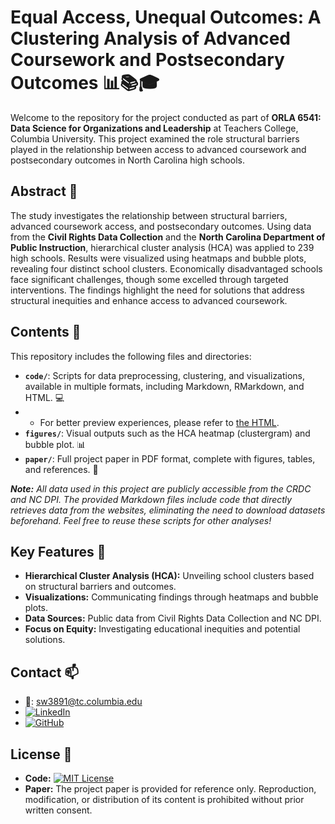 # Equal Access, Unequal Outcomes: A Clustering Analysis of Advanced Coursework and Postsecondary Outcomes 📊📚🎓

Welcome to the repository for the project conducted as part of **ORLA 6541: Data Science for Organizations and Leadership** at Teachers College, Columbia University. This project examined the role structural barriers played in the relationship between access to advanced coursework and postsecondary outcomes in North Carolina high schools. 

## Abstract 📝

The study investigates the relationship between structural barriers, advanced coursework access, and postsecondary outcomes. Using data from the **Civil Rights Data Collection** and the **North Carolina Department of Public Instruction**, hierarchical cluster analysis (HCA) was applied to 239 high schools. Results were visualized using heatmaps and bubble plots, revealing four distinct school clusters. Economically disadvantaged schools face significant challenges, though some excelled through targeted interventions. The findings highlight the need for solutions that address structural inequities and enhance access to advanced coursework.

## Contents 📂

This repository includes the following files and directories:

- **`code/`**: Scripts for data preprocessing, clustering, and visualizations, available in multiple formats, including Markdown, RMarkdown, and HTML. 💻
- - For better preview experiences, please refer to [the HTML](https://yuesummerwu.github.io/HierarchicalClusterAnalysis/).
- **`figures/`**: Visual outputs such as the HCA heatmap (clustergram) and bubble plot. 📊 
- **`paper/`**: Full project paper in PDF format, complete with figures, tables, and references. 📝<br>

***Note:** All data used in this project are publicly accessible from the CRDC and NC DPI. The provided Markdown files include code that directly retrieves data from the websites, eliminating the need to download datasets beforehand. Feel free to reuse these scripts for other analyses!*

## Key Features 🚀
- **Hierarchical Cluster Analysis (HCA):** Unveiling school clusters based on structural barriers and outcomes.
- **Visualizations:** Communicating findings through heatmaps and bubble plots.
- **Data Sources:** Public data from Civil Rights Data Collection and NC DPI.
- **Focus on Equity:** Investigating educational inequities and potential solutions.

## Contact 📫
- 📧: sw3891@tc.columbia.edu
- [![LinkedIn](https://img.shields.io/badge/LinkedIn-Connect-blue?style=for-the-badge&logo=linkedin)](https://www.linkedin.com/in/yuesummerwu)
- [![GitHub](https://img.shields.io/badge/GitHub-Explore-black?style=for-the-badge&logo=github)](https://github.com/yuesummerwu)

## License 📜

- **Code:** [![MIT License](https://img.shields.io/badge/License-MIT-blue.svg)](https://opensource.org/licenses/MIT)
- **Paper:** The project paper is provided for reference only. Reproduction, modification, or distribution of its content is prohibited without prior written consent.
